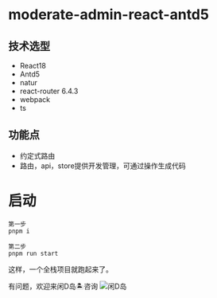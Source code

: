 # moderate-admin-react-antd5

## 技术选型

-   React18
-   Antd5
-   natur
-   react-router 6.4.3
-   webpack
-   ts

## 功能点

- 约定式路由
- 路由，api，store提供开发管理，可通过操作生成代码

# 启动

```
第一步
pnpm i

第二步
pnpm run start
```

这样，一个全栈项目就跑起来了。

有问题，欢迎来闲D岛🏝️咨询
![闲D岛](https://qiniu.moderate.run/IMG_4020.JPG)
